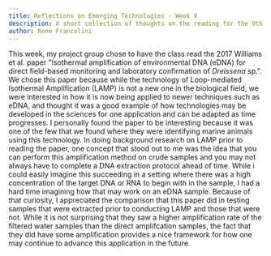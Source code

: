 ```yaml
---
title: Reflections on Emerging Technologies - Week 9
description: A short collection of thoughts on the reading for the 9th week of classes
author: Rene Francolini
---
```


This week, my project group chose to have the class read the 2017 Williams et al. paper "Isothermal amplification of environmental DNA (eDNA) for direct field-based monitoring and laboratory confirmation of *Dreissena* sp.". We chose this paper because while the technology of Loop-mediated Isothermal Amplification (LAMP) is not a new one in the biological field, we were interested in how it is now being applied to newer techniques such as eDNA, and thought it was a good example of how technologies may be developed in the sciences for one application and can be adapted as time progresses. I personally found the paper to be interesting because it was one of the few that we found where they were identifying marine animals using this technology. In doing background research on LAMP prior to reading the paper, one concept that stood out to me was the idea that you can perform this amplification method on crude samples and you may not always have to complete a DNA extraction protocol ahead of time. While i could easily imagine this succeeding in a setting where there was a high concentration of the target DNA or RNA to begin with in the sample, I had a hard time imagining how that may work on an eDNA sample. Because of that curiosity, I appreciated the comparison that this paper did in testing samples that were extracted prior to conducting LAMP and those that were not. While it is not surprising that they saw a higher amplification rate of the filtered water samples than the direct amplifcation samples, the fact that they did have some amplification provides a nice framework for how one may continue to advance this application in the future. 